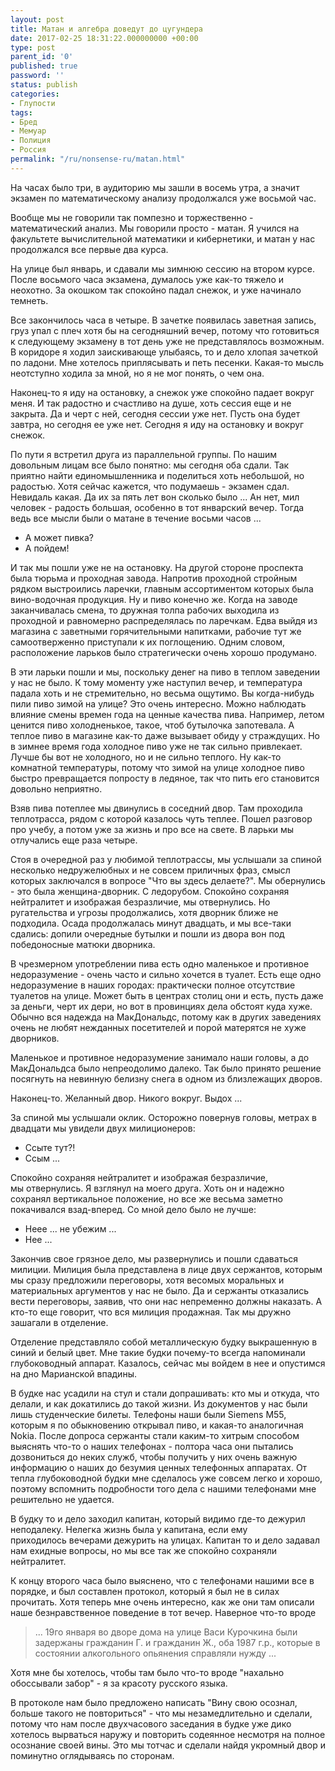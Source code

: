```yaml
---
layout: post
title: Матан и алгебра доведут до цугундера
date: 2017-02-25 18:31:22.000000000 +00:00
type: post
parent_id: '0'
published: true
password: ''
status: publish
categories:
- Глупости
tags:
- Бред
- Мемуар
- Полиция
- Россия
permalink: "/ru/nonsense-ru/matan.html"
---
```

На часах было три, в аудиторию мы зашли в восемь утра, а значит экзамен по математическому анализу продолжался уже восьмой час.

Вообще мы не говорили так помпезно и торжественно - математический анализ. Мы говорили просто - матан. Я учился на факультете вычислительной математики и кибернетики, и матан у нас продолжался все первые два курса.

На улице&nbsp;был январь, и сдавали мы зимнюю сессию на втором курсе. После восьмого часа экзамена, думалось уже как-то тяжело и неохотно. За окошком так спокойно падал снежок, и уже начинало темнеть.

Все закончилось часа в четыре. В зачетке появилась заветная запись, груз упал с плеч хотя бы на сегодняшний вечер, потому что готовиться к следующему экзамену в тот день уже не представлялось возможным. В коридоре я ходил заискивающе улыбаясь, то и дело хлопая зачеткой по ладони. Мне хотелось приплясывать и петь&nbsp;песенки. Какая-то мысль неотступно ходила за мной, но я не мог понять, о чем она.

Наконец-то я иду на остановку, а снежок уже спокойно падает вокруг меня. И так радостно и счастливо на душе, хоть сессия еще и не закрыта. Да и черт с ней, сегодня сессии уже нет. Пусть она будет завтра, но сегодня ее уже нет. Сегодня я иду на остановку и вокруг снежок.

По пути я встретил друга из параллельной группы. По нашим довольным лицам все было понятно: мы сегодня оба сдали. Так приятно найти единомышленника и поделиться хоть небольшой, но радостью. Хотя сейчас кажется, что подумаешь - экзамен сдал. Невидаль какая. Да их за пять лет вон сколько было ... Ан нет, мил человек - радость большая, особенно в тот январский вечер. Тогда ведь все мысли были о матане в течение восьми часов ...

- А может пивка?  
- А пойдем!

И так мы пошли уже не на остановку. На другой стороне проспекта была тюрьма и проходная завода. Напротив проходной стройным рядком выстроились ларечки, главным ассортиментом которых была вино-водочная продукция. Ну и пиво конечно же. Когда на заводе заканчивалась смена, то дружная толпа рабочих выходила из проходной и равномерно распределялась по ларечкам. Едва выйдя из магазина с заветными горячительными напитками, рабочие тут же самоотверженно приступали к их поглощению. Одним словом, расположение ларьков было стратегически очень хорошо продумано.

В эти ларьки пошли и мы, поскольку денег на пиво в теплом заведении у нас не было. К тому моменту уже наступил вечер, и температура падала хоть и не стремительно, но весьма ощутимо. Вы когда-нибудь пили пиво зимой на улице? Это очень интересно. Можно наблюдать влияние смены времен года на ценные качества пива. Например, летом ценится пиво холодненькое, такое, чтоб бутылочка запотевала. А теплое пиво в магазине как-то даже вызывает обиду у страждущих. Но в зимнее время года холодное пиво уже не так сильно привлекает. Лучше бы вот не холодного, но и не сильно теплого. Ну как-то комнатной температуры, потому что зимой на улице холодное пиво быстро превращается попросту в ледяное, так что пить его становится довольно неприятно.

Взяв пива потеплее мы двинулись в соседний двор. Там проходила теплотрасса, рядом с которой казалось чуть теплее. Пошел разговор про учебу, а потом уже за жизнь и про все на свете. В ларьки мы отлучались еще раза четыре.

Стоя в очередной раз у любимой теплотрассы, мы услышали за спиной несколько недружелюбных и не совсем приличных фраз, смысл которых заключался в вопросе&nbsp;"Что вы здесь делаете?". Мы обернулись - это была женщина-дворник. С ледорубом. Спокойно сохраняя нейтралитет и изображая безразличие, мы отвернулись. Но ругательства и угрозы продолжались, хотя дворник ближе не подходила. Осада продолжалась минут двадцать, и мы все-таки сдались: допили очередные бутылки и пошли из двора вон под победоносные матюки дворника.

В чрезмерном употреблении пива есть одно маленькое и противное недоразумение - очень часто и сильно хочется в туалет. Есть еще одно недоразумение в наших городах: практически полное отсутствие туалетов на улице. Может быть в центрах столиц они и есть, пусть даже за деньги, черт их дери, но вот в провинциях дела обстоят куда хуже. Обычно вся надежда на МакДональдс, потому как в других заведениях очень не любят нежданных посетителей и порой матерятся не хуже дворников.

Маленькое и противное недоразумение занимало наши головы, а до МакДональдса было непреодолимо далеко. Так было принято решение посягнуть на&nbsp;невинную белизну&nbsp;снега&nbsp;в одном из близлежащих дворов.

Наконец-то. Желанный двор. Никого вокруг. Выдох ...

За спиной мы услышали оклик. Осторожно повернув головы, метрах в двадцати мы увидели двух милиционеров:

- Ссыте тут?!  
- Ссым ...

Спокойно сохраняя нейтралитет и изображая безразличие, мы&nbsp;отвернулись. Я взглянул на моего друга. Хоть он и надежно сохранял вертикальное положение, но все же весьма заметно покачивался взад-вперед. Со мной дело было не лучше:

- Неее ... не убежим ...  
- Нее ...

Закончив свое грязное дело, мы развернулись и пошли сдаваться милиции. Милиция была представлена в лице двух сержантов, которым мы сразу предложили переговоры, хотя весомых моральных и материальных аргументов у нас не было. Да и сержанты отказались вести переговоры, заявив, что они нас непременно должны наказать. А кто-то еще говорит, что вся милиция продажная. Так мы дружно зашагали&nbsp;в отделение.

Отделение представляло собой металлическую будку выкрашенную в синий и белый цвет. Мне такие будки почему-то всегда напоминали глубоководный аппарат. Казалось, сейчас мы войдем в нее и опустимся на дно Марианской впадины.

В будке нас усадили на стул и стали допрашивать: кто мы и откуда, что делали, и как докатились до такой жизни. Из документов у нас были лишь студенческие билеты. Телефоны наши были Siemens M55, которым я по обыкновению открывал пиво, и какая-то аналогичная Nokia. После допроса сержанты стали каким-то хитрым способом выяснять что-то о наших телефонах - полтора часа они пытались дозвониться до неких&nbsp;служб, чтобы получить&nbsp;у них очень важную информацию о наших до безумия ценных телефонных аппаратах. От тепла глубоководной будки мне сделалось уже совсем легко и хорошо, поэтому вспомнить подробности того дела с нашими телефонами мне решительно не удается.

В будку то и дело заходил капитан, который видимо где-то дежурил неподалеку. Нелегка жизнь была у капитана, если ему приходилось&nbsp;вечерами дежурить на улицах. Капитан то и дело задавал нам ехидные вопросы, но мы все так же спокойно сохраняли нейтралитет.

К концу второго часа было выяснено, что с телефонами нашими все в порядке, и был составлен протокол, который я был не в силах прочитать. Хотя теперь мне очень интересно, как же они там описали наше безнравственное поведение в тот вечер. Наверное что-то вроде

> ... 19го января во дворе дома на улице&nbsp;Васи Курочкина были задержаны гражданин Г. и гражданин Ж., оба 1987 г.р., которые в состоянии алкогольного опьянения справляли нужду ...

Хотя мне бы хотелось, чтобы там было что-то вроде "нахально обоссывали забор" - я за красоту русского языка.

В протоколе нам было предложено написать "Вину свою осознал, больше такого не повториться" - что мы незамедлительно и сделали, потому что нам после двухчасового заседания в будке уже дико хотелось вырваться наружу и повторить содеянное несмотря на полное осознание своей вины. Это&nbsp;мы тотчас и сделали найдя укромный двор и поминутно оглядываясь по сторонам.

